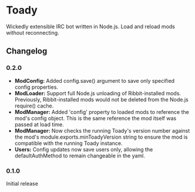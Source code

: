 # Toady
Wickedly extensible IRC bot written in Node.js.  Load and reload mods without reconnecting.

## Changelog
### 0.2.0
- **ModConfig:** Added config.save() argument to save only specified config properties.
- **ModLoader:** Support full Node.js unloading of Ribbit-installed mods.  Previously, Ribbit-installed mods would not be deleted from the Node.js require() cache.
- **ModManager:** Added 'config' property to loaded mods to reference the mod's config object.  This is the same reference the mod itself was passed at load time.
- **ModManager:** Now checks the running Toady's version number against the mod's module.exports.minToadyVersion string to ensure the mod is compatible with the running Toady instance.
- **Users:** Config updates now save users only, allowing the defaultAuthMethod to remain changeable in the yaml.

### 0.1.0
Initial release